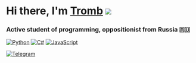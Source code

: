 # Hi there, I'm [Tromb](https://trombalny.t.me) ![](https://github.com/blackcater/blackcater/raw/main/images/Hi.gif) 
### Active student of programming, oppositionist from Russia 🇷🇺
<!-- Собрал по кусочкам, впервые)--> 
[![Python](https://img.shields.io/badge/python-3670A0?style=for-the-badge&logo=python&logoColor=ffdd54)](https://en.wikipedia.org/wiki/Python_(programming_language)) [![C#](https://img.shields.io/badge/c%23-%23239120.svg?style=for-the-badge&logo=csharp&logoColor=white)](https://en.wikipedia.org/wiki/C_Sharp_(programming_language)) [![JavaScript](https://img.shields.io/badge/javascript-%23323330.svg?style=for-the-badge&logo=javascript&logoColor=%23F7DF1E)](https://en.wikipedia.org/wiki/JavaScript)
<!-- Скорее, данный файл - это задел на будущее, ибо я не овладел этим достаточно хорошо --> 
[![Telegram](https://img.shields.io/badge/Telegram-2CA5E0?style=for-the-badge&logo=telegram&logoColor=white)](https://trombalny.t.me)
